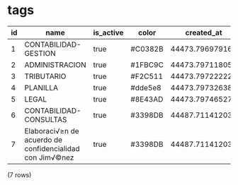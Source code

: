tags
====

| id |                              name                               | is_active |  color  |   created_at    |   updated_at    | company_id |
|----|-----------------------------------------------------------------|-----------|---------|-----------------|-----------------|------------|
| 1  | CONTABILIDAD-GESTION                                            | true      | #C0382B | 44473.796979167 | 44487.713981481 | 1          |
| 2  | ADMINISTRACION                                                  | true      | #1FBC9C | 44473.797118056 | 44487.713773148 | 1          |
| 3  | TRIBUTARIO                                                      | true      | #F2C511 | 44473.797222222 | 44487.714224537 | 1          |
| 4  | PLANILLA                                                        | true      | #dde5e8 | 44473.797326389 | 44473.797326389 | 1          |
| 5  | LEGAL                                                           | true      | #8E43AD | 44473.797465278 | 44487.714108796 | 1          |
| 6  | CONTABILIDAD-CONSULTAS                                          | true      | #3398DB | 44487.711412037 | 44487.711412037 | 1          |
| 7  | Elaboraci√≥n de acuerdo de confidencialidad con Jim√©nez | true      | #3398DB | 44487.711412037 | 44487.711412037 | 1          |
(7 rows)

